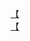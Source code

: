 [【](http://tieba.baidu.com/p/3822113256?see_lz=1&pn=)   
[【](http://tieba.baidu.com/p/3821725854?see_lz=1&pn=)   
